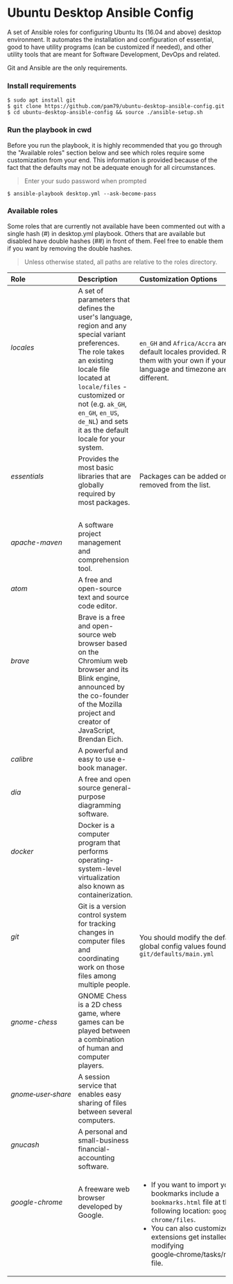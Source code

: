 # Ubuntu Desktop Ansible Config
A set of Ansible roles for configuring Ubuntu lts (16.04 and above) desktop environment. It automates the installation and configuration of essential, good to have utility programs (can be customized if needed), and other utility tools that are meant for Software Development, DevOps and related.                                              

Git and Ansible are the only requirements.

### Install requirements
    $ sudo apt install git
    $ git clone https://github.com/pam79/ubuntu-desktop-ansible-config.git
    $ cd ubuntu-desktop-ansible-config && source ./ansible-setup.sh

### Run the playbook in cwd
Before you run the playbook, it is highly recommended that you go through the "Available roles" section below and see which roles require some customization from your end. This information is provided because of the fact that the defaults may not be adequate enough for all circumstances.

>Enter your sudo password when prompted

    $ ansible-playbook desktop.yml --ask-become-pass

### Available roles
Some roles that are currently not available have been commented out with a single hash (#) in desktop.yml playbook. Others that are available but disabled have double hashes (##) in front of them. Feel free to enable them if you want by removing the double hashes.           

>Unless otherwise stated, all paths are relative to the roles directory.

Role                    | Description                 | Customization Options      
:---------------------- | :-------------------------- | :----------------------
_locales_ <br /><br /><br /><br /><br /><br /> | A set of parameters that defines the user's language, region and any special variant preferences. The role takes an existing locale file located at `locale/files` - customized or not (e.g. `ak_GH`, `en_GH`, `en_US`, `de_NL`) and sets it as the default locale for your system. | `en_GH` and `Africa/Accra` are the default locales provided. Replace them with your own if your language and timezone are different.<br /><br /><br />
_essentials_ <br /><br /> | Provides the most basic libraries that are globally required by most packages. | Packages can be added or removed from the list.
|<br />|
_apache-maven_ <br /><br /> | A software project management and comprehension tool.
_atom_ <br /><br /> | A free and open-source text and source code editor.
_brave_ <br /><br /><br /><br /><br /> | Brave is a free and open-source web browser based on the Chromium web browser and its Blink engine, announced by the co-founder of the Mozilla project and creator of JavaScript, Brendan Eich.
_calibre_ | A powerful and easy to use e-book manager.
_dia_ <br /><br /> | A free and open source general-purpose diagramming software.
_docker_ <br /><br /><br /> | Docker is a computer program that performs operating-system-level virtualization also known as containerization.
_git_ <br /><br /><br /> | Git is a version control system for tracking changes in computer files and coordinating work on those files among multiple people. | You should modify the default git global config values found in `git/defaults/main.yml`
_gnome-chess_ <br /><br /><br /> | GNOME Chess is a 2D chess game, where games can be played between a combination of human and computer players.
_gnome&#x2011;user&#x2011;share_ <br /><br /> | A session service that enables easy sharing of files between several computers.
_gnucash_ <br /><br /> | A personal and small-business financial-accounting software.
_google-chrome_ <br /><br /><br /><br /><br /><br /> | A freeware web browser developed by Google. <br /><br /><br /><br /><br /><br /> | <ul><li>If you want to import your bookmarks include a `bookmarks.html` file at the following location: `google-chrome/files`.</li> <li> You can also customize which extensions get installed by modifying google&#x2011;chrome/tasks/main.yml file.</li></ul>


